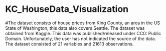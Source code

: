 # KC_HouseData_Visualization
#The dataset consists of house prices from King County, an area in the US State of Washington, this data also covers Seattle. The dataset was obtained from Kaggle. This data was published/released under CC0: Public Domain. Unfortunately, the user has not indicated the source of the data. The dataset consisted of 21 variables and 21613 observations.
